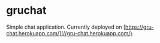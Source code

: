 # gruchat
Simple chat application.  Currently deployed on [https://gru-chat.herokuapp.com/](//gru-chat.herokuapp.com/).
